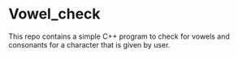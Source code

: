 # Vowel_check
This repo contains a simple C++ program to check for vowels and consonants for a character that is given by user.
